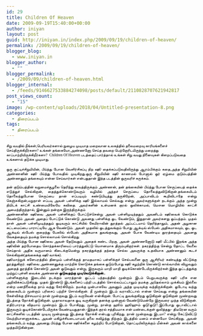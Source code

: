 ```yaml
---
id: 29
title: Children Of Heaven
date: 2009-09-19T15:40:00+00:00
author: iniyan
layout: post
guid: http://iniyan.in/index.php/2009/09/19/children-of-heaven/
permalink: /2009/09/19/children-of-heaven/
blogger_blog:
  - www.iniyan.in
blogger_author:
  - ""
blogger_permalink:
  - /2009/09/children-of-heaven.html
blogger_internal:
  - /feeds/9146627533884274098/posts/default/2110828707621942817
post_views_count:
  - "15"
image: /wp-content/uploads/2018/04/Untitled-presentation-8.png
categories:
  - திரைப்படம்
tags:
  - திரைப்படம்
---
```

<div dir="ltr" style="text-align: left;">
  <span style="color: black;"><span style="font-family: 'Lohit Tamil';"><span style="font-size: x-small;">சிறு வயதில் நீங்கள்</span></span><span style="font-family: 'Lohit Tamil';"><span style="font-size: x-small;">,</span></span><span style="font-family: 'Lohit Tamil';"><span style="font-size: x-small;">பெரியவர்களால் நுழைய முடியாத மறைவான உலகத்தில் தலைமறைவு காரியங்களைச் செய்திருக்கிறீர்களா</span></span><span style="font-family: 'Lohit Tamil';"><span style="font-size: x-small;">? </span></span><span style="font-family: 'Lohit Tamil';"><span style="font-size: x-small;">உங்கள் தங்கையோ</span></span><span style="font-family: 'Lohit Tamil';"><span style="font-size: x-small;">,</span></span><span style="font-family: 'Lohit Tamil';"><span style="font-size: x-small;">அண்ணனோ செய்த தவறை பெற்றோரிடமிருந்து மறைத்து காப்பாற்றியிருக்கிறீர்களா</span></span><span style="font-family: 'Lohit Tamil';"><span style="font-size: x-small;">? &nbsp;Children Of Heaven&nbsp;</span></span><span style="font-family: 'Lohit Tamil';"><span style="font-size: x-small;">படத்தைப் பார்த்தால் உங்கள் சிறு வயது நினைவுகள் கிளறப்படுவதை உங்களால் தடுக்க முடியாது</span></span><span style="font-family: 'Lohit Tamil';"><span style="font-size: x-small;">.</span></span></span></p> 
  
  <div align="JUSTIFY">
    <span style="color: black;"><span style="font-family: 'Lohit Tamil';"><span style="font-size: x-small;">ஒரு குட்டிச்சிறுமியின்</span></span><span style="font-family: 'Lohit Tamil';"><span style="font-size: x-small;">, </span></span><span style="font-family: 'Lohit Tamil';"><span style="font-size: x-small;">பிய்ந்து போன வெளிர்சிகப்பு நிற ஷூ தைக்கப்படுவதிலிருந்து ஆரம்பிக்கும் கதை</span></span><span style="font-family: 'Lohit Tamil';"><span style="font-size: x-small;">,</span></span><span style="font-family: 'Lohit Tamil';"><span style="font-size: x-small;">அந்த சிறுமியின் அண்ணனின் ஷூ பிய்ந்து போவதில் முடிகிறது</span></span><span style="font-family: 'Lohit Tamil';"><span style="font-size: x-small;">.</span></span><span style="font-family: 'Lohit Tamil';"><span style="font-size: x-small;">ஒரு சிறுமியின் ஷூ காணமல் போனால் ஓர் ஏழ்மை குடும்பத்தின் அண்ணனும் தங்கையும் என்ன செய்வார்கள் என்பதுதான் இந்த படத்தின் ஒருவரிச் சுருக்கம்</span></span><span style="font-family: 'Lohit Tamil';"><span style="font-size: x-small;">.</span></span></span>
  </div>
  
  <div align="JUSTIFY">
    <span style="color: black;"><span style="font-family: 'Lohit Tamil';"><span style="font-size: x-small;"><br /></span></span><span style="font-family: 'Lohit Tamil';"><span style="font-size: x-small;">தன் குடும்பத்தின் வறுமைச்சூழலை தெரிந்து வைத்திருக்கும் அண்ணன்</span></span><span style="font-family: 'Lohit Tamil';"><span style="font-size: x-small;">, </span></span><span style="font-family: 'Lohit Tamil';"><span style="font-size: x-small;">தன் தங்கையின் பிய்ந்து போன செருப்பைத் தைக்க எடுத்துச் செல்கிறான்</span></span><span style="font-family: 'Lohit Tamil';"><span style="font-size: x-small;">, </span></span><span style="font-family: 'Lohit Tamil';"><span style="font-size: x-small;">தைத்துக்கொண்டுவரும் வழியில் அந்தச் செருப்பை தொலைத்துவிடுகிறான்</span></span><span style="font-family: 'Lohit Tamil';"><span style="font-size: x-small;">.</span></span><span style="font-family: 'Lohit Tamil';"><span style="font-size: x-small;">தங்கையிடம் தொலைந்துபோன செருப்பை தான் எப்படியும் கண்டுபிடித்து தருகிறேன்</span></span><span style="font-family: 'Lohit Tamil';"><span style="font-size: x-small;">, </span></span><span style="font-family: 'Lohit Tamil';"><span style="font-size: x-small;">அப்பாவிடம் கூறிவிடாதே என்று கெஞ்சுகிறான்</span></span><span style="font-family: 'Lohit Tamil';"><span style="font-size: x-small;">,</span></span><span style="font-family: 'Lohit Tamil';"><span style="font-size: x-small;">மறுநாள் எப்படி அவள் பள்ளிக்கு ஷூ இல்லாமல் செல்வது என்று அவர்களுக்குள் நடக்கும் அந்த மூன்று நிமிடக் காட்சி உண்மையிலேயே கவிதை</span></span><span style="font-family: 'Lohit Tamil';"><span style="font-size: x-small;">. </span></span><span style="font-family: 'Lohit Tamil';"><span style="font-size: x-small;">அவர்களின் உள்மனக் குரல் ஒலிக்காமல்</span></span><span style="font-family: 'Lohit Tamil';"><span style="font-size: x-small;">, </span></span><span style="font-family: 'Lohit Tamil';"><span style="font-size: x-small;">மௌன மொழியில் காட்சி அமைந்திருந்தால்</span></span><span style="font-family: 'Lohit Tamil';"><span style="font-size: x-small;">, </span></span><span style="font-family: 'Lohit Tamil';"><span style="font-size: x-small;">இன்னும் நன்றாக இருந்திருக்கும்</span></span></span>
  </div>
  
  <div align="JUSTIFY">
    <span style="color: black;"><span style="font-family: 'Lohit Tamil';"><span style="font-size: x-small;">அண்ணனின் ஷூவை அவள் பள்ளிக்குப் போட்டுச்சென்று அவள் பள்ளிமுடிந்ததும் அவனிடம் ஷூவைக் கொடுக்க வேண்டும் அவன் அதைப் போட்டுக் கொண்டு அவனது பள்ளிக்கு ஓட வேண்டும்</span></span><span style="font-family: 'Lohit Tamil';"><span style="font-size: x-small;">, </span></span><span style="font-family: 'Lohit Tamil';"><span style="font-size: x-small;">இதுதான் அவர்களது ஒப்பந்தம்</span></span><span style="font-family: 'Lohit Tamil';"><span style="font-size: x-small;">. </span></span><span style="font-family: 'Lohit Tamil';"><span style="font-size: x-small;">முதல் நாள் அவள் பள்ளிமுடிந்ததும் ஓடிவரும் காட்சியில் கேமிராவின் துரத்தல் அப்பட்டமாய் தெரிந்தாலும்</span></span><span style="font-family: 'Lohit Tamil';"><span style="font-size: x-small;">, </span></span><span style="font-family: 'Lohit Tamil';"><span style="font-size: x-small;">அதன் அழகான கட்டமைப்பை பாராட்டியே ஆக வேண்டும்</span></span><span style="font-family: 'Lohit Tamil';"><span style="font-size: x-small;">. </span></span><span style="font-family: 'Lohit Tamil';"><span style="font-size: x-small;">அவள் முதலில் ஓடத்துவங்கும் போது ஆக்டிவ் ஸ்பேஸ் அதிகமாகவும்</span></span><span style="font-family: 'Lohit Tamil';"><span style="font-size: x-small;">, </span></span><span style="font-family: 'Lohit Tamil';"><span style="font-size: x-small;">ஓட ஓட ஆக்டிவ் ஸ்பேஸ் குறைந்து பேஸிவ் ஸ்பேஸ் அதிகமாக துவங்குவது</span></span><span style="font-family: 'Lohit Tamil';"><span style="font-size: x-small;">, </span></span><span style="font-family: 'Lohit Tamil';"><span style="font-size: x-small;">அவள் போக வேண்டிய தூரத்தையும் அவளது வேகத்தையும் நமக்கு சொல்லாமல் சொல்கிறது</span></span></span>
  </div>
  
  <div align="JUSTIFY">
    <span style="color: black;"><span style="font-family: 'Lohit Tamil';"><span style="font-size: x-small;">அந்த பிய்ந்து போன ஷூவை அவள் தேடுவதும் அதைக் கண்ட பிறகு</span></span><span style="font-family: 'Lohit Tamil';"><span style="font-size: x-small;">, </span></span><span style="font-family: 'Lohit Tamil';"><span style="font-size: x-small;">அவள் அண்ணனோடு ஷூ மீட்பில் இறங்க அந்த ஷூவின் தற்போதைய சொந்தக்காரியைப் பார்த்துவிட்டு மௌனமாக திரும்புகிறார்கள்</span></span><span style="font-family: 'Lohit Tamil';"><span style="font-size: x-small;">. </span></span><span style="font-family: 'Lohit Tamil';"><span style="font-size: x-small;">நகரத்திற்கு சென்று தோட்ட வேலை செய்தால் அதிக வருமானம் கிடைக்குமென்று நகரத்துக்குத் தந்தை செல்ல அவருக்கு உதவியாக அண்ணனும் கூடச் செல்கிறான்</span></span><span style="font-family: 'Lohit Tamil';"><span style="font-size: x-small;">(</span></span><span style="font-family: 'Lohit Tamil';"><span style="font-size: x-small;">தங்கைக்கு ஷூ வாங்க</span></span><span style="font-family: 'Lohit Tamil';"><span style="font-size: x-small;">).</span></span></span>
  </div>
  
  <div align="JUSTIFY">
    <span style="font-family: 'DejaVu Sans';"><span style="color: black;"><span style="font-family: 'Lohit Tamil';"><span style="font-size: x-small;">ஷூமாற்றுக் களேபரத்தில் தினமும் பள்ளிக்குத் தாமதமாகப் பள்ளிக்குச் செல்பவனை ஒரு ஆசிரியர் கண்டித்து வீட்டுக்கு துரத்துகிறார்</span></span></span></span><span style="color: black;"><span style="font-family: 'Lohit Tamil';"><span style="font-size: x-small;">. </span></span></span><span style="font-family: 'DejaVu Sans';"><span style="color: black;"><span style="font-family: 'Lohit Tamil';"><span style="font-size: x-small;">ஷூவை அண்ணனுக்கு மாற்றிக் கொடுக்க தங்கை ஓடும்போது ஷூ கழற்றிக் கொண்டு கால்வாயில் விழுவதும் அதைத் துரத்திக் கொண்டு அவள் ஓடுவதும் என்று</span></span></span></span><span style="color: black;"><span style="font-family: 'Lohit Tamil';"><span style="font-size: x-small;">, </span></span></span><span style="font-family: 'DejaVu Sans';"><span style="color: black;"><span style="font-family: 'Lohit Tamil';"><span style="font-size: x-small;">இருவரும் மாறி மாறி ஓடிக்கொண்டேயிருக்கிறார்கள்</span></span></span></span><span style="color: black;"><span style="font-family: 'Lohit Tamil';"><span style="font-size: x-small;">.</span></span></span><span style="font-family: 'DejaVu Sans';"><span style="color: black;"><span style="font-family: 'Lohit Tamil';"><span style="font-size: x-small;">இந்த ஓட்டத்துக்கு முற்றுப் புள்ளி வைக்க அண்ணன்&nbsp;</span></span></span><strong><span style="color: black;"><span style="font-family: 'Lohit Tamil';"><span style="font-size: x-small;">ஓடுவதற்கு முடிவெடுக்கிறான்</span></span></span></strong></span><strong><span style="color: black;"><span style="font-family: 'Lohit Tamil';"><span style="font-size: x-small;">..</span></span></span></strong>
  </div>
  
  <div align="JUSTIFY">
    <span style="color: black;"><span style="font-family: 'Lohit Tamil';"><span style="font-size: x-small;">பள்ளிகளுக்கு இடையில் நடக்கும் மாரத்தான் ஓட்டப் பந்தயத்தில் மூன்றாம் இடம் பெறுபவருக்கு ஷூ பரிசு என அறிவிக்கப்படுகிறது</span></span><span style="font-family: 'Lohit Tamil';"><span style="font-size: x-small;">. </span></span><span style="font-family: 'Lohit Tamil';"><span style="font-size: x-small;">முதல் இரண்டு இடங்களைப் பற்றி படத்தில் சொல்லப்பட்டாலும் நமக்கு அதெல்லாம் முக்கியம் இல்லை என்ற மனநிலைக்கு நாம் வந்து சேர்கிறோம்</span></span><span style="font-family: 'Lohit Tamil';"><span style="font-size: x-small;">. </span></span><span style="font-family: 'Lohit Tamil';"><span style="font-size: x-small;">நமக்கு முன்பாகவே அவனும் அந்த முடிவுக்கு வந்திருக்கிறான்</span></span><span style="font-family: 'Lohit Tamil';"><span style="font-size: x-small;">. </span></span><span style="font-family: 'Lohit Tamil';"><span style="font-size: x-small;">ஓடோடி வந்து தங்கையிடம் மூன்றாம் பரிசைப் பற்றிச் சொல்கிறான்</span></span><span style="font-family: 'Lohit Tamil';"><span style="font-size: x-small;">. </span></span><span style="font-family: 'Lohit Tamil';"><span style="font-size: x-small;">நீ மூன்றாம் இடம் வராவிட்டால் என்ன செய்வது என்று தங்கையின் கேள்விக்கு நிச்சயமாய் நான் மூன்றாவது இடம் வருவேன் என்கிறான்</span></span><span style="font-family: 'Lohit Tamil';"><span style="font-size: x-small;">. </span></span><span style="font-family: 'Lohit Tamil';"><span style="font-size: x-small;">போட்டி துவங்குகிறது ஓடுகிறான் ஓடுகிறான் மூண்றாவது இடத்தை நோக்கி ஓடுகிறான்</span></span><span style="font-family: 'Lohit Tamil';"><span style="font-size: x-small;">. </span></span><span style="font-family: 'Lohit Tamil';"><span style="font-size: x-small;">முதாலாவதாக ஓடி வருகிறான் தனக்கு முன்னால் வேண்டுமென்றே இருவரை முந்த விடுகிறான்</span></span><span style="font-family: 'Lohit Tamil';"><span style="font-size: x-small;">. </span></span><span style="font-family: 'Lohit Tamil';"><span style="font-size: x-small;">எதிர்பாராத விதமாய் மூண்றாம் இடம் போகிறது</span></span><span style="font-family: 'Lohit Tamil';"><span style="font-size: x-small;">, </span></span><span style="font-family: 'Lohit Tamil';"><span style="font-size: x-small;">மூன்று</span></span><span style="font-family: 'Lohit Tamil';"><span style="font-size: x-small;">, </span></span><span style="font-family: 'Lohit Tamil';"><span style="font-size: x-small;">நான்கு ஹூம் ஹூஹும் ஓடு</span></span><span style="font-family: 'Lohit Tamil';"><span style="font-size: x-small;">!</span></span><span style="font-family: 'Lohit Tamil';"><span style="font-size: x-small;">ஓடு</span></span><span style="font-family: 'Lohit Tamil';"><span style="font-size: x-small;">!!.</span></span><span style="font-family: 'Lohit Tamil';"><span style="font-size: x-small;">இப்போது ஓடாவிட்டால் இருவரும் ஓடிக்கொண்டேயிருக்க வேண்டியதுதான்</span></span><span style="font-family: 'Lohit Tamil';"><span style="font-size: x-small;">.-</span></span><span style="font-family: 'Lohit Tamil';"><span style="font-size: x-small;">இந்தக் குரல் சத்தியமாக என் மண்டைக்குள் ஒலித்தது</span></span><span style="font-family: 'Lohit Tamil';"><span style="font-size: x-small;">&#8211; </span></span><span style="font-family: 'Lohit Tamil';"><span style="font-size: x-small;">திடீரென வரும் காட்சிகளில் படத்தின் முடிவு மூன்றாவது இடத்தை நோக்கி என்பது புரிகிறது</span></span><span style="font-family: 'Lohit Tamil';"><span style="font-size: x-small;">. </span></span><span style="font-family: 'Lohit Tamil';"><span style="font-size: x-small;">நான் மூன்றாவது இடமா</span></span><span style="font-family: 'Lohit Tamil';"><span style="font-size: x-small;">? </span></span><span style="font-family: 'Lohit Tamil';"><span style="font-size: x-small;">என்று கேட்டுவிட்டு வெற்றியாளனாகக்கூட அவன் மகிழ்ச்சியடையாமல் தலை கவிழ்ந்து நிற்கும் இடத்தில் மனம் என்னமோ செய்கிறது</span></span><span style="font-family: 'Lohit Tamil';"><span style="font-size: x-small;">. </span></span><span style="font-family: 'Lohit Tamil';"><span style="font-size: x-small;">அவன் தங்கையிடம் வந்து அவனது பிய்ந்து போன ஷூக்களை கழற்றிப் போடுகிறான்</span></span><span style="font-family: 'Lohit Tamil';"><span style="font-size: x-small;">, </span></span><span style="font-family: 'Lohit Tamil';"><span style="font-size: x-small;">தொட்டியிலிருக்கும் மீன்கள் அவன் கால்களை முத்தமிடுகின்றன</span></span><span style="font-family: 'Lohit Tamil';"><span style="font-size: x-small;">.</span></span></span>
  </div>
</div>